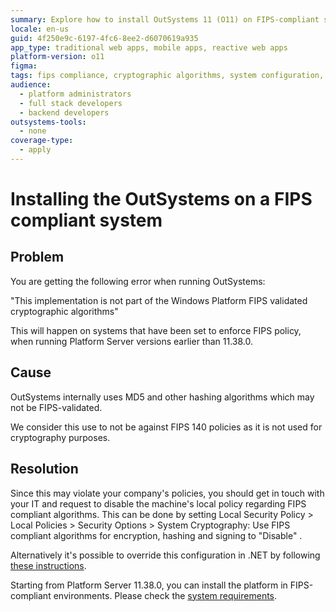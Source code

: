```yaml
---
summary: Explore how to install OutSystems 11 (O11) on FIPS-compliant systems and resolve cryptographic algorithm errors.
locale: en-us
guid: 4f250e9c-6197-4fc6-8ee2-d6070619a935
app_type: traditional web apps, mobile apps, reactive web apps
platform-version: o11
figma:
tags: fips compliance, cryptographic algorithms, system configuration, error resolution, .net framework
audience:
  - platform administrators
  - full stack developers
  - backend developers
outsystems-tools:
  - none
coverage-type:
  - apply
---
```


# Installing the OutSystems on a FIPS compliant system

## Problem

You are getting the following error when running OutSystems:

"This implementation is not part of the Windows Platform FIPS validated cryptographic algorithms"

This will happen on systems that have been set to enforce FIPS policy, when running Platform Server versions earlier than 11.38.0.

## Cause

OutSystems internally uses MD5 and other hashing algorithms which may not be FIPS-validated.

We consider this use to not be against FIPS 140 policies as it is not used for cryptography purposes.

## Resolution

Since this may violate your company's policies, you should get in touch with your IT and request to disable the machine's local policy regarding FIPS compliant algorithms. This can be done by setting Local Security Policy > Local Policies > Security Options > System Cryptography: Use FIPS compliant algorithms for encryption, hashing and signing to "Disable" .

Alternatively it's possible to override this configuration in .NET by following [these instructions](https://msdn.microsoft.com/en-us/library/hh202806(v=vs.110).aspx).

<div class="info" markdown="1">

Starting from Platform Server 11.38.0, you can install the platform in FIPS-compliant environments. Please check the [system requirements](https://success.outsystems.com/documentation/11/setup_outsystems_infrastructure_and_platform/setting_up_outsystems/outsystems_system_requirements/#fips-compliance).

</div>
